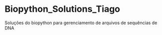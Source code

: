 # Biopython_Solutions_Tiago
Soluções do biopython para gerenciamento de arquivos de sequências de DNA
